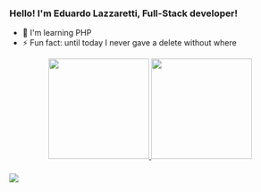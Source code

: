 ### Hello! I'm Eduardo Lazzaretti, Full-Stack developer!

- 🌱 I'm learning PHP 
- ⚡ Fun fact: until today I never gave a delete without where 
  
<div align="center">
  <a href="https://github.com/duds-la">
  <img height="180em" src="https://github-readme-stats.vercel.app/api?username=duds-la&show_icons=true&theme=dark&include_all_commits=true&count_private=true"/>
  <img height="180em" src="https://github-readme-stats.vercel.app/api/top-langs/?username=duds-la&layout=compact&langs_count=7&theme=dark"/>
</div>

  ###
<div> 
  <a href="https://www.linkedin.com/in/developer-eduardo-a-lazzaretti/" target="_blank"><img src="https://img.shields.io/badge/-LinkedIn-%230077B5?style=for-the-badge&logo=linkedin&logoColor=white" target="_blank"></a> 
  
</div>

